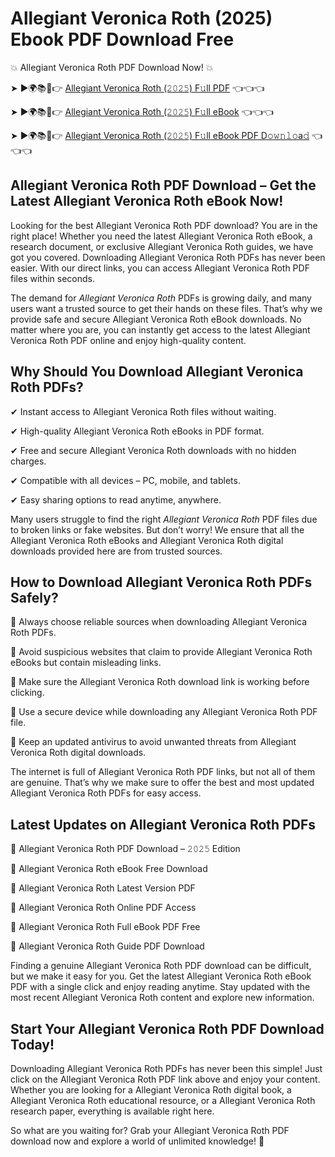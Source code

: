 # Allegiant Veronica Roth (2025) Ebook PDF Download Free

💥 Allegiant Veronica Roth PDF Download Now! 💥

➤ ►🌍📚📱👉 [Allegiant Veronica Roth (𝟸𝟶𝟸𝟻) F𝚞ll PDF](https://getpdf.xyz/allegiant-veronica-roth) 👈👈👈


➤ ►🌍📚📱👉 [Allegiant Veronica Roth (𝟸𝟶𝟸𝟻) F𝚞ll eBook](https://getpdf.xyz/allegiant-veronica-roth) 👈👈👈


➤ ►🌍📚📱👉 [Allegiant Veronica Roth (𝟸𝟶𝟸𝟻) F𝚞ll eBook PDF D𝚘𝚠𝚗𝚕𝚘a𝚍](https://getpdf.xyz/allegiant-veronica-roth) 👈👈👈


## Allegiant Veronica Roth PDF Download – Get the Latest Allegiant Veronica Roth eBook Now!

Looking for the best Allegiant Veronica Roth PDF download? You are in the right place! Whether you need the latest Allegiant Veronica Roth eBook, a research document, or exclusive Allegiant Veronica Roth guides, we have got you covered. Downloading Allegiant Veronica Roth PDFs has never been easier. With our direct links, you can access Allegiant Veronica Roth PDF files within seconds.

The demand for *Allegiant Veronica Roth* PDFs is growing daily, and many users want a trusted source to get their hands on these files. That’s why we provide safe and secure Allegiant Veronica Roth eBook downloads. No matter where you are, you can instantly get access to the latest Allegiant Veronica Roth PDF online and enjoy high-quality content.

## Why Should You Download Allegiant Veronica Roth PDFs?

✔ Instant access to Allegiant Veronica Roth files without waiting.

✔ High-quality Allegiant Veronica Roth eBooks in PDF format.

✔ Free and secure Allegiant Veronica Roth downloads with no hidden charges.

✔ Compatible with all devices – PC, mobile, and tablets.

✔ Easy sharing options to read anytime, anywhere.

Many users struggle to find the right *Allegiant Veronica Roth* PDF files due to broken links or fake websites. But don’t worry! We ensure that all the Allegiant Veronica Roth eBooks and Allegiant Veronica Roth digital downloads provided here are from trusted sources.

## How to Download Allegiant Veronica Roth PDFs Safely?

📌 Always choose reliable sources when downloading Allegiant Veronica Roth PDFs.

📌 Avoid suspicious websites that claim to provide Allegiant Veronica Roth eBooks but contain misleading links.

📌 Make sure the Allegiant Veronica Roth download link is working before clicking.

📌 Use a secure device while downloading any Allegiant Veronica Roth PDF file.

📌 Keep an updated antivirus to avoid unwanted threats from Allegiant Veronica Roth digital downloads.

The internet is full of Allegiant Veronica Roth PDF links, but not all of them are genuine. That’s why we make sure to offer the best and most updated Allegiant Veronica Roth PDFs for easy access.

## Latest Updates on Allegiant Veronica Roth PDFs

🔹 Allegiant Veronica Roth PDF Download – 𝟸𝟶𝟸𝟻 Edition

🔹 Allegiant Veronica Roth eBook Free Download

🔹 Allegiant Veronica Roth Latest Version PDF

🔹 Allegiant Veronica Roth Online PDF Access

🔹 Allegiant Veronica Roth Full eBook PDF Free

🔹 Allegiant Veronica Roth Guide PDF Download

Finding a genuine Allegiant Veronica Roth PDF download can be difficult, but we make it easy for you. Get the latest Allegiant Veronica Roth eBook PDF with a single click and enjoy reading anytime. Stay updated with the most recent Allegiant Veronica Roth content and explore new information.

## Start Your Allegiant Veronica Roth PDF Download Today!

Downloading Allegiant Veronica Roth PDFs has never been this simple! Just click on the Allegiant Veronica Roth PDF link above and enjoy your content. Whether you are looking for a Allegiant Veronica Roth digital book, a Allegiant Veronica Roth educational resource, or a Allegiant Veronica Roth research paper, everything is available right here.

So what are you waiting for? Grab your Allegiant Veronica Roth PDF download now and explore a world of unlimited knowledge! 🚀